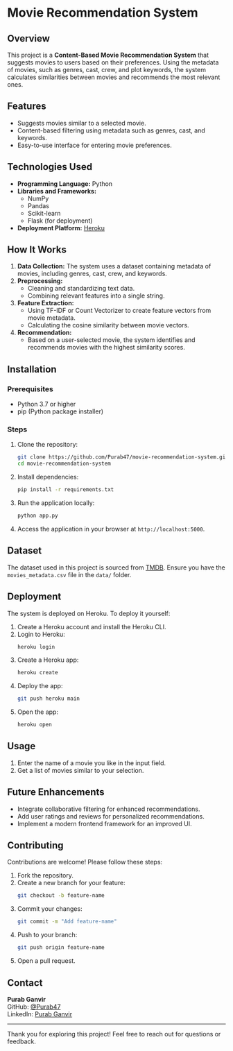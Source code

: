 # Movie Recommendation System

## Overview
This project is a **Content-Based Movie Recommendation System** that suggests movies to users based on their preferences. Using the metadata of movies, such as genres, cast, crew, and plot keywords, the system calculates similarities between movies and recommends the most relevant ones.

## Features
- Suggests movies similar to a selected movie.
- Content-based filtering using metadata such as genres, cast, and keywords.
- Easy-to-use interface for entering movie preferences.

## Technologies Used
- **Programming Language:** Python
- **Libraries and Frameworks:**
  - NumPy
  - Pandas
  - Scikit-learn
  - Flask (for deployment)
- **Deployment Platform:** [Heroku](https://www.heroku.com)

## How It Works
1. **Data Collection:** The system uses a dataset containing metadata of movies, including genres, cast, crew, and keywords.
2. **Preprocessing:**
   - Cleaning and standardizing text data.
   - Combining relevant features into a single string.
3. **Feature Extraction:**
   - Using TF-IDF or Count Vectorizer to create feature vectors from movie metadata.
   - Calculating the cosine similarity between movie vectors.
4. **Recommendation:**
   - Based on a user-selected movie, the system identifies and recommends movies with the highest similarity scores.

## Installation
### Prerequisites
- Python 3.7 or higher
- pip (Python package installer)

### Steps
1. Clone the repository:
   ```bash
   git clone https://github.com/Purab47/movie-recommendation-system.git
   cd movie-recommendation-system
   ```
2. Install dependencies:
   ```bash
   pip install -r requirements.txt
   ```
3. Run the application locally:
   ```bash
   python app.py
   ```
4. Access the application in your browser at `http://localhost:5000`.

## Dataset
The dataset used in this project is sourced from [TMDB](https://www.themoviedb.org/). Ensure you have the `movies_metadata.csv` file in the `data/` folder.

## Deployment
The system is deployed on Heroku. To deploy it yourself:
1. Create a Heroku account and install the Heroku CLI.
2. Login to Heroku:
   ```bash
   heroku login
   ```
3. Create a Heroku app:
   ```bash
   heroku create
   ```
4. Deploy the app:
   ```bash
   git push heroku main
   ```
5. Open the app:
   ```bash
   heroku open
   ```

## Usage
1. Enter the name of a movie you like in the input field.
2. Get a list of movies similar to your selection.

## Future Enhancements
- Integrate collaborative filtering for enhanced recommendations.
- Add user ratings and reviews for personalized recommendations.
- Implement a modern frontend framework for an improved UI.

## Contributing
Contributions are welcome! Please follow these steps:
1. Fork the repository.
2. Create a new branch for your feature:
   ```bash
   git checkout -b feature-name
   ```
3. Commit your changes:
   ```bash
   git commit -m "Add feature-name"
   ```
4. Push to your branch:
   ```bash
   git push origin feature-name
   ```
5. Open a pull request.



## Contact
**Purab Ganvir**  
GitHub: [@Purab47](https://github.com/Purab47)  
LinkedIn: [Purab Ganvir](https://www.linkedin.com/in/purab-g-a7b9a5234/)

---
Thank you for exploring this project! Feel free to reach out for questions or feedback.
